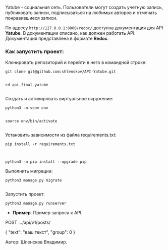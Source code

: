 Yatube - социальная сеть. Пользователи могут создать учетную запись, публиковать записи, подписываться на любимых авторов и отмечать понравившиеся записи.  

По адресу `http://127.0.0.1:8000/redoc/` доступна документация для API **Yatube**. В документации описано, как должен работать API. Документация представлена в формате **Redoc**.

### Как запустить проект:  
  
Клонировать репозиторий и перейти в него в командной строке:  
  
```  
git clone git@github.com:shlenskov/API-Yatube.git  
  
```  
  
```  
cd api_final_yatube  
  
```  
  
Cоздать и активировать виртуальное окружение:  
  
```  
python3 -m venv env  
  
```  
  
```  
source env/bin/activate  
  
```  
  
Установить зависимости из файла requirements.txt:  
  
```  
pip install -r requirements.txt
  
```  
  
```  
  
python3 -m pip install --upgrade pip
```  
  
Выполнить миграции:  
  
```  
python3 manage.py migrate  
  
```  
  
Запустить проект:  
  
```  
python3 manage.py runserver  
```  
-   **Пример**. Пример запроса к API.  
  
POST .../api/v1/posts/  
  
{
  "text": "ваш текст",
  "group": 0
}
      
 Автор: Шленсков Владимир.
